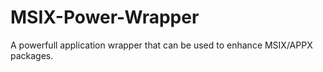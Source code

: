# MSIX-Power-Wrapper
A powerfull application wrapper that can be used to enhance MSIX/APPX packages.
